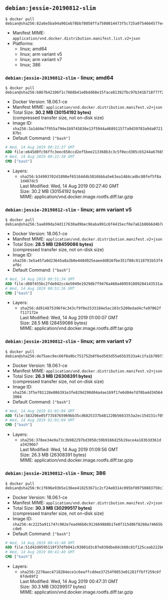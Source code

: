 ## `debian:jessie-20190812-slim`

```console
$ docker pull debian@sha256:82a6e5ba94a901eb78bb78058ffa7508014473f5c725a9754664577ecbdc50f7
```

-	Manifest MIME: `application/vnd.docker.distribution.manifest.list.v2+json`
-	Platforms:
	-	linux; amd64
	-	linux; arm variant v5
	-	linux; arm variant v7
	-	linux; 386

### `debian:jessie-20190812-slim` - linux; amd64

```console
$ docker pull debian@sha256:b867b42106f1c7668b41e0bdd68e15face81392fbc97b341b718f77f2c6bc996
```

-	Docker Version: 18.06.1-ce
-	Manifest MIME: `application/vnd.docker.distribution.manifest.v2+json`
-	Total Size: **30.2 MB (30154192 bytes)**  
	(compressed transfer size, not on-disk size)
-	Image ID: `sha256:3a1dd4e7f955a794e1b9745836e13f5944a468911577a9d39783a9da072187bc`
-	Default Command: `["bash"]`

```dockerfile
# Wed, 14 Aug 2019 00:22:37 GMT
ADD file:e645d0fc56ffc3eec658ccd2ef5bee213368b3c3c5f0ecd305cb5244a6766528 in / 
# Wed, 14 Aug 2019 00:22:38 GMT
CMD ["bash"]
```

-	Layers:
	-	`sha256:b34993702d1898ef65164d4b3016bbba5e63ea1484cadbc80fef5f8a1d487dc5`  
		Last Modified: Wed, 14 Aug 2019 00:27:40 GMT  
		Size: 30.2 MB (30154192 bytes)  
		MIME: application/vnd.docker.image.rootfs.diff.tar.gzip

### `debian:jessie-20190812-slim` - linux; arm variant v5

```console
$ docker pull debian@sha256:5aa699da34d117630ad9bec96aba991c6f4415ecf0e7a61b86b6d4b7d1e503f1
```

-	Docker Version: 18.06.1-ce
-	Manifest MIME: `application/vnd.docker.distribution.manifest.v2+json`
-	Total Size: **28.5 MB (28459086 bytes)**  
	(compressed transfer size, not on-disk size)
-	Image ID: `sha256:3e5a45fa0d23645a8a3b0e448d925eaeedd816fbe351f88c9118791b53f4af6c`
-	Default Command: `["bash"]`

```dockerfile
# Wed, 14 Aug 2019 00:51:34 GMT
ADD file:d08f455bc2fde042cc4e5049e1929db7f9476a468a409591889284143531aa3d in / 
# Wed, 14 Aug 2019 00:51:36 GMT
CMD ["bash"]
```

-	Layers:
	-	`sha256:dd914875396f4c343cf9f0e2533184e5ac103c5200edad4cfe07062ff117172e`  
		Last Modified: Wed, 14 Aug 2019 01:00:07 GMT  
		Size: 28.5 MB (28459086 bytes)  
		MIME: application/vnd.docker.image.rootfs.diff.tar.gzip

### `debian:jessie-20190812-slim` - linux; arm variant v7

```console
$ docker pull debian@sha256:de75aec9ec66f0a9bc751752b8f6ed503d55e65b3533a4c1fa1b7097394af442
```

-	Docker Version: 18.06.1-ce
-	Manifest MIME: `application/vnd.docker.distribution.manifest.v2+json`
-	Total Size: **26.3 MB (26308391 bytes)**  
	(compressed transfer size, not on-disk size)
-	Image ID: `sha256:3f5e701128e086391e3fe829d290d04a4ae169f17e6d04e7d70ba4d345643004`
-	Default Command: `["bash"]`

```dockerfile
# Wed, 14 Aug 2019 01:01:04 GMT
ADD file:583296e05f7358765969bb35cd6825337b481220b5663353a2ec15d231cf05b5 in / 
# Wed, 14 Aug 2019 01:01:04 GMT
CMD ["bash"]
```

-	Layers:
	-	`sha256:378ee34e9a73c3b982297bd3058c59b9166d25b19ace4a183b3d361da34296b7`  
		Last Modified: Wed, 14 Aug 2019 01:09:56 GMT  
		Size: 26.3 MB (26308391 bytes)  
		MIME: application/vnd.docker.image.rootfs.diff.tar.gzip

### `debian:jessie-20190812-slim` - linux; 386

```console
$ docker pull debian@sha256:9c1f696e93b5e136ee418253671c2cf24e0314c095bf89750883750c3b7674ab
```

-	Docker Version: 18.06.1-ce
-	Manifest MIME: `application/vnd.docker.distribution.manifest.v2+json`
-	Total Size: **30.3 MB (30299517 bytes)**  
	(compressed transfer size, not on-disk size)
-	Image ID: `sha256:4c2225a911747c902e7ead46b0c912669888b1fe0f315d86f8288a74665bcde6`
-	Default Command: `["bash"]`

```dockerfile
# Wed, 14 Aug 2019 00:41:40 GMT
ADD file:51d42d0595119f37dfb041c93801d3c87e830dbe8dcb88c81f125caab222b66b in / 
# Wed, 14 Aug 2019 00:41:40 GMT
CMD ["bash"]
```

-	Layers:
	-	`sha256:2270aec4718204ece1c6eaffcddee37254f0853e01281ffbff259c6f6fde89f2`  
		Last Modified: Wed, 14 Aug 2019 00:47:31 GMT  
		Size: 30.3 MB (30299517 bytes)  
		MIME: application/vnd.docker.image.rootfs.diff.tar.gzip
